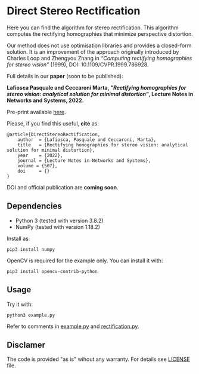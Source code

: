 # Direct Stereo Rectification
Here you can find the algorithm for stereo rectification. This algorithm computes the rectifying homographies that minimize perspective distortion.

Our method does not use optimisation libraries and provides a closed-form solution.
It is an improvement of the approach originally introduced by Charles Loop and Zhengyou Zhang in _“Computing rectifying homographies for stereo vision”_ (1999), DOI: 10.1109/CVPR.1999.786928.

Full details in our **paper** (soon to be published):

**Lafiosca Pasquale and Ceccaroni Marta, *"Rectifying homographies for stereo vision: analytical solution for minimal distortion"*, Lecture Notes in Networks and Systems, 2022.**

Pre-print available [here](https://arxiv.org/abs/2203.00123).

Please, if you find this useful, **cite** as:
```
@article{DirectStereoRectification,
    author  = {Lafiosca, Pasquale and Ceccaroni, Marta},
    title   = {Rectifying homographies for stereo vision: analytical solution for minimal distortion},
    year    = {2022},
    journal = {Lecture Notes in Networks and Systems},
    volume = {507},
    doi     = {}
}
```
DOI and official publication are **coming soon**.

## Dependencies
- Python 3 (tested with version 3.8.2)
- NumPy (tested with version 1.18.2)

Install as:
```
pip3 install numpy
```

OpenCV is required for the example only. You can install it with:
```
pip3 install opencv-contrib-python
```

## Usage
Try it with:
```
python3 example.py
```
Refer to comments in [example.py](example.py) and [rectification.py](rectification.py).

## Disclamer
The code is provided "as is" wihout any warranty. For details see [LICENSE](LICENSE) file.

